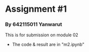 <h1>Assignment #1</h1>

<h3>By 642115011 Yanwarut</h3>

This is for submission on module 02
- The code & result are in "m2.ipynb"


